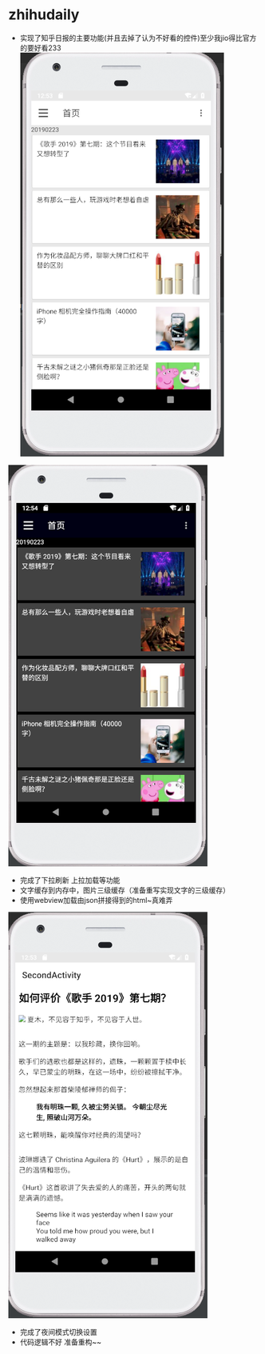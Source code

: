 # zhihudaily
* 实现了知乎日报的主要功能(并且去掉了认为不好看的控件)至少我jio得比官方的要好看233
![main](https://github.com/931717954/zhihudaily/blob/master/%E4%B8%BB%E9%A1%B5.PNG)

![night](https://github.com/931717954/zhihudaily/blob/master/%E5%A4%9C%E9%97%B4%E4%B8%BB%E9%A1%B5.PNG)

* 完成了下拉刷新 上拉加载等功能
* 文字缓存到内存中，图片三级缓存（准备重写实现文字的三级缓存）
* 使用webview加载由json拼接得到的html~真难弄

![web](https://github.com/931717954/zhihudaily/blob/master/%E7%BD%91%E9%A1%B5.PNG)
* 完成了夜间模式切换设置
* 代码逻辑不好 准备重构~~
